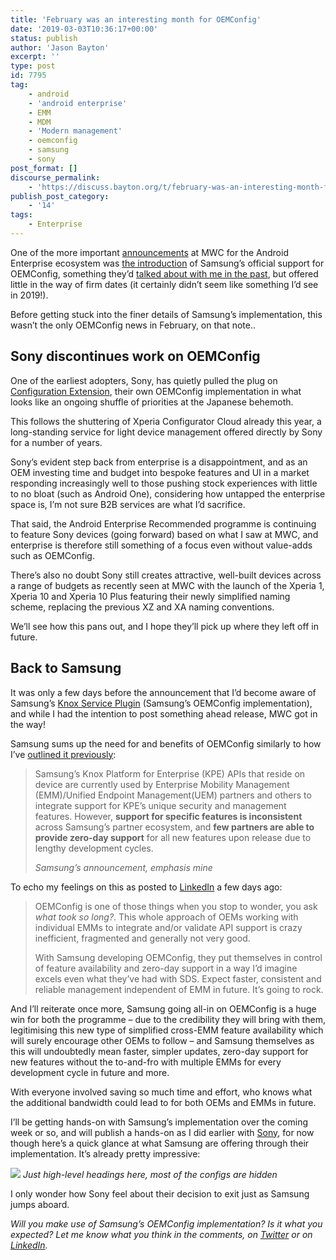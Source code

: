 ```yaml
---
title: 'February was an interesting month for OEMConfig'
date: '2019-03-03T10:36:17+00:00'
status: publish
author: 'Jason Bayton'
excerpt: ''
type: post
id: 7795
tag:
    - android
    - 'android enterprise'
    - EMM
    - MDM
    - 'Modern management'
    - oemconfig
    - samsung
    - sony
post_format: []
discourse_permalink:
    - 'https://discuss.bayton.org/t/february-was-an-interesting-month-for-oemconfig/274'
publish_post_category:
    - '14'
tags:
    - Enterprise
---
```

One of the more important [announcements](https://www.samsungknox.com/en/blog/samsung-knox-platform-for-enterprise-evolution-to-5g-enterprise-iot-and-ai) at MWC for the Android Enterprise ecosystem was [the introduction](https://www.blog.google/products/android-enterprise/google-and-samsung-simplify-choosing-android-enterprise/) of Samsung’s official support for OEMConfig, something they’d [talked about with me in the past](/android/what-is-oemconfig/), but offered little in the way of firm dates (it certainly didn’t seem like something I’d see in 2019!).

Before getting stuck into the finer details of Samsung’s implementation, this wasn’t the only OEMConfig news in February, on that note..

Sony discontinues work on OEMConfig
-----------------------------------

One of the earliest adopters, Sony, has quietly pulled the plug on [Configuration Extension](/2018/08/hands-on-with-sonys-oemconfig/), their own OEMConfig implementation in what looks like an ongoing shuffle of priorities at the Japanese behemoth.

This follows the shuttering of Xperia Configurator Cloud already this year, a long-standing service for light device management offered directly by Sony for a number of years.

Sony’s evident step back from enterprise is a disappointment, and as an OEM investing time and budget into bespoke features and UI in a market responding increasingly well to those pushing stock experiences with little to no bloat (such as Android One), considering how untapped the enterprise space is, I’m not sure B2B services are what I’d sacrifice.

That said, the Android Enterprise Recommended programme is continuing to feature Sony devices (going forward) based on what I saw at MWC, and enterprise is therefore still something of a focus even without value-adds such as OEMConfig.

There’s also no doubt Sony still creates attractive, well-built devices across a range of budgets as recently seen at MWC with the launch of the Xperia 1, Xperia 10 and Xperia 10 Plus featuring their newly simplified naming scheme, replacing the previous XZ and XA naming conventions.

We’ll see how this pans out, and I hope they’ll pick up where they left off in future.

Back to Samsung
---------------

It was only a few days before the announcement that I’d become aware of Samsung’s [Knox Service Plugin](https://play.google.com/store/apps/details?id=com.samsung.android.knox.kpu) (Samsung’s OEMConfig implementation), and while I had the intention to post something ahead release, MWC got in the way!

Samsung sums up the need for and benefits of OEMConfig similarly to how I’ve [outlined it previously](/android/what-is-oemconfig/):

> Samsung’s Knox Platform for Enterprise (KPE) APIs that reside on device are currently used by Enterprise Mobility Management (EMM)/Unified Endpoint Management(UEM) partners and others to integrate support for KPE’s unique security and management features. However, **support for specific features is inconsistent** across Samsung’s partner ecosystem, and **few partners are able to provide zero-day support** for all new features upon release due to lengthy development cycles.
> 
> <cite>Samsung’s announcement, emphasis mine</cite>

To echo my feelings on this as posted to [LinkedIn](https://www.linkedin.com/feed/update/urn:li:activity:6506442375966048256/) a few days ago:

> OEMConfig is one of those things when you stop to wonder, you ask *what took so long?*. This whole approach of OEMs working with individual EMMs to integrate and/or validate API support is crazy inefficient, fragmented and generally not very good.
> 
> With Samsung developing OEMConfig, they put themselves in control of feature availability and zero-day support in a way I’d imagine excels even what they’ve had with SDS. Expect faster, consistent and reliable management independent of EMM in future. It’s going to rock.

And I’ll reiterate once more, Samsung going all-in on OEMConfig is a huge win for both the programme – due to the credibility they will bring with them, legitimising this new type of simplified cross-EMM feature availability which will surely encourage other OEMs to follow – and Samsung themselves as this will undoubtedly mean faster, simpler updates, zero-day support for new features without the to-and-fro with multiple EMMs for every development cycle in future and more.

With everyone involved saving so much time and effort, who knows what the additional bandwidth could lead to for both OEMs and EMMs in future.

I’ll be getting hands-on with Samsung’s implementation over the coming week or so, and will publish a hands-on as I did earlier with [Sony](/2018/08/hands-on-with-sonys-oemconfig/), for now though here’s a quick glance at what Samsung are offering through their implementation. It’s already pretty impressive:

![](https://cdn.bayton.org/uploads/2019/03/Screenshot-2019-03-02-at-22.02.23.png)
*Just high-level headings here, most of the configs are hidden*

I only wonder how Sony feel about their decision to exit just as Samsung jumps aboard.

*Will you make use of Samsung’s OEMConfig implementation? Is it what you expected? Let me know what you think in the comments, on [Twitter](https://twitter.com/jasonbayton) or on [LinkedIn](https://linkedin.com/in/jasonbayton).*